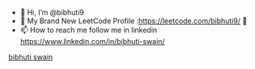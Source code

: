 - 👋 Hi, I’m @bibhuti9
- 👀 My Brand New LeetCode Profile :https://leetcode.com/bibhuti9/  👀 
- 📫 How to reach me follow me in linkedin https://www.linkedin.com/in/bibhuti-swain/


<div class="badge-base LI-profile-badge" data-locale="en_US" data-size="medium" data-theme="dark" data-type="VERTICAL" data-vanity="bibhuti-swain" data-version="v1"><a class="badge-base__link LI-simple-link" href="https://in.linkedin.com/in/bibhuti-swain?trk=profile-badge">bibhuti swain</a></div>
